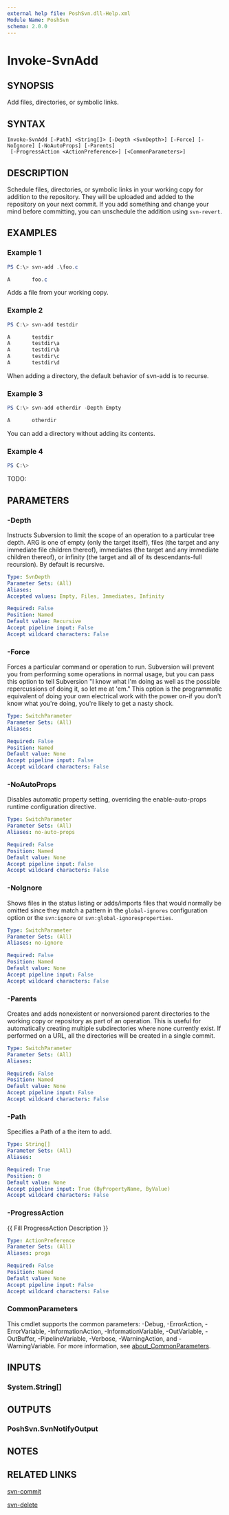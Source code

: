```yaml
---
external help file: PoshSvn.dll-Help.xml
Module Name: PoshSvn
schema: 2.0.0
---
```


# Invoke-SvnAdd

## SYNOPSIS
Add files, directories, or symbolic links.

## SYNTAX

```
Invoke-SvnAdd [-Path] <String[]> [-Depth <SvnDepth>] [-Force] [-NoIgnore] [-NoAutoProps] [-Parents]
 [-ProgressAction <ActionPreference>] [<CommonParameters>]
```

## DESCRIPTION
Schedule files, directories, or symbolic links in your working copy for addition to the repository. They will be uploaded and added to the repository on your next commit. If you add something and change your mind before committing, you can unschedule the addition using `svn-revert`.

## EXAMPLES

### Example 1
```powershell
PS C:\> svn-add .\foo.c

A       foo.c
```

Adds a file from your working copy.

### Example 2
```powershell
PS C:\> svn-add testdir

A       testdir
A       testdir\a
A       testdir\b
A       testdir\c
A       testdir\d
```

When adding a directory, the default behavior of svn-add is to recurse.

### Example 3
```powershell
PS C:\> svn-add otherdir -Depth Empty

A       otherdir
```

You can add a directory without adding its contents.

### Example 4
```powershell
PS C:\>
```

TODO:

## PARAMETERS

### -Depth
Instructs Subversion to limit the scope of an operation to a particular tree depth. ARG is one of empty (only the target itself), files (the target and any immediate file children thereof), immediates (the target and any immediate children thereof), or infinity (the target and all of its descendants-full recursion). By default is recursive.

```yaml
Type: SvnDepth
Parameter Sets: (All)
Aliases:
Accepted values: Empty, Files, Immediates, Infinity

Required: False
Position: Named
Default value: Recursive
Accept pipeline input: False
Accept wildcard characters: False
```

### -Force
Forces a particular command or operation to run. Subversion will prevent you from performing some operations in normal usage, but you can pass this option to tell Subversion "I know what I'm doing as well as the possible repercussions of doing it, so let me at 'em." This option is the programmatic equivalent of doing your own electrical work with the power on-if you don't know what you're doing, you're likely to get a nasty shock.

```yaml
Type: SwitchParameter
Parameter Sets: (All)
Aliases:

Required: False
Position: Named
Default value: None
Accept pipeline input: False
Accept wildcard characters: False
```

### -NoAutoProps
Disables automatic property setting, overriding the enable-auto-props runtime configuration directive.

```yaml
Type: SwitchParameter
Parameter Sets: (All)
Aliases: no-auto-props

Required: False
Position: Named
Default value: None
Accept pipeline input: False
Accept wildcard characters: False
```

### -NoIgnore
Shows files in the status listing or adds/imports files that would normally be omitted since they match a pattern in the `global-ignores` configuration option or the `svn:ignore` or `svn:global-ignoresproperties`.

```yaml
Type: SwitchParameter
Parameter Sets: (All)
Aliases: no-ignore

Required: False
Position: Named
Default value: None
Accept pipeline input: False
Accept wildcard characters: False
```

### -Parents
Creates and adds nonexistent or nonversioned parent directories to the working copy or repository as part of an operation. This is useful for automatically creating multiple subdirectories where none currently exist. If performed on a URL, all the directories will be created in a single commit.

```yaml
Type: SwitchParameter
Parameter Sets: (All)
Aliases:

Required: False
Position: Named
Default value: None
Accept pipeline input: False
Accept wildcard characters: False
```

### -Path
Specifies a Path of a the item to add.

```yaml
Type: String[]
Parameter Sets: (All)
Aliases:

Required: True
Position: 0
Default value: None
Accept pipeline input: True (ByPropertyName, ByValue)
Accept wildcard characters: False
```

### -ProgressAction
{{ Fill ProgressAction Description }}

```yaml
Type: ActionPreference
Parameter Sets: (All)
Aliases: proga

Required: False
Position: Named
Default value: None
Accept pipeline input: False
Accept wildcard characters: False
```

### CommonParameters
This cmdlet supports the common parameters: -Debug, -ErrorAction, -ErrorVariable, -InformationAction, -InformationVariable, -OutVariable, -OutBuffer, -PipelineVariable, -Verbose, -WarningAction, and -WarningVariable. For more information, see [about_CommonParameters](http://go.microsoft.com/fwlink/?LinkID=113216).

## INPUTS

### System.String[]

## OUTPUTS

### PoshSvn.SvnNotifyOutput

## NOTES

## RELATED LINKS

[svn-commit](https://www.poshsvn.com/docs/Invoke-SvnCommit/)

[svn-delete](https://www.poshsvn.com/docs/Invoke-SvnDelete/)
